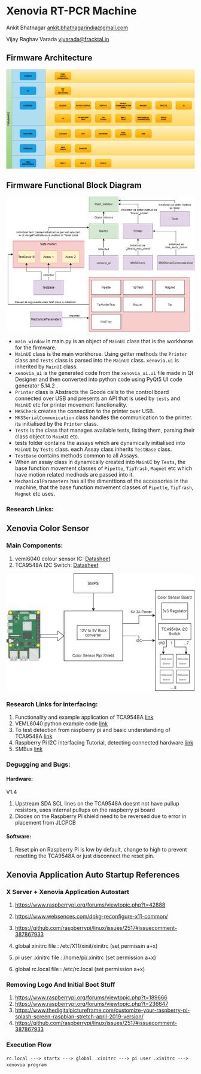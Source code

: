 # Xenovia RT-PCR Machine

Ankit Bhatnagar
ankit.bhatnagarindia@gmail.com

Vijay Raghav Varada
vjvarada@fracktal.in

## Firmware Architecture

![alt-text](https://github.com/FracktalWorks/Xenovia-RNA-Extraction-PCR-Machine/blob/master/Doccumentation%20&%20Resources/Firmware%20Structure.png?raw=true "Firmware Architecture")

## Firmware Functional Block Diagram
![alt-text](https://github.com/FracktalWorks/Xenovia-RNA-Extraction-PCR-Machine/blob/master/Doccumentation%20&%20Resources/Code%20Functional%20Block%20Diagram.png?raw=true "Firmware Functional BLock Diagram")

* `main_window` in main.py is an object of `MainUI` class that is the workhorse for the firmware.
* `MainUI` class is the main workhorse. Using getter methods the `Printer` class and `Tests` class is parsed into the `MainUI` class. `xenovia.ui` is inherited by `MainUI` class.
* `xenovia_ui` is the generated code from the `xenovia_ui.ui` file made in Qt Designer and then converted into python code using PyQt5 UI code generator 5.14.2 .
* `Printer` class is Abstracts the Gcode calls to the control board connected over USB and presents an API that is used by `tests` and `MainUI` etc for printer movement functionality.
* `MKSCheck` creates the connection to the printer over USB.
* `MKSSerialCommunication` class handles the communication to the printer. its initialised by the `Printer` class.
* `Tests` is the class that manages available tests, listing them, parsing their class object to `MainUI` etc.
* tests folder contains the assays which are dynamically initialised into `MainUI` by `Tests` class. each Assay class inherits `TestBase` class.
* `TestBase` contains methods common to all Assays.
* When an assay class in dynamically created into `MainUI` by `Tests`, the base function movement classes of `Pipette`, `TipTrash`, `Magnet` etc which have motion related medhods are passed into it.
* `MechanicalParameters` has all the dimenttions of the accessories in the machine, that the base function movement classes of `Pipette`, `TipTrash`, `Magnet` etc uses.

### Research Links:


## Xenovia Color Sensor 

### Main Components:
1. veml6040 colour sensor IC:  [Datasheet](https://www.vishay.com/docs/84276/veml6040.pdf)
2. TCA9548A I2C Switch: [Datasheet](https://www.ti.com/lit/ds/symlink/tca9548a.pdf)

![alt-text](https://github.com/FracktalWorks/Xenovia-RNA-Extraction-PCR-Machine/blob/master/Doccumentation%20&%20Resources/Color%20Sensor%20HW%20Block%20Diagram.png?raw=true "Hardware Architecture")

### Research Links for interfacing:
1. Functionality and example application of TCA9548A [link](https://www.hackster.io/tarantula3/tca9548a-i2c-multiplexer-module-with-arduino-and-nodemcu-3d3313)
2. VEML6040 python example code [link](https://www.raspberrypi.org/forums/viewtopic.php?t=263498)
3. To test detection from raspberry pi and basic understanding of TCA9548A [link](https://www.raspberrypi.org/forums/viewtopic.php?t=146416)
4. Raspberry Pi I2C interfacing Tutorial, detecting connected hardware [link](https://learn.adafruit.com/adafruits-raspberry-pi-lesson-4-gpio-setup/configuring-i2c)
5. SMBus [link](http://wiki.erazor-zone.de/wiki:linux:python:smbus:doc)
### Degugging and Bugs:
#### Hardware:
V1.4
1. Upstream SDA SCL lines on the TCA9548A doesnt not have pullup resistors, uses internal pullups on the raspberry pi board
2. Diodes on the Raspberry Pi shield need to be reversed due to error in placement from JLCPCB

#### Software:

1. Reset pin on Raspberry Pi is low by default, change to high to prevent resetting the TCA9548A or just disconnect the reset pin.


## Xenovia Application Auto Startup References

### X Server + Xenovia Application Autostart
1. https://www.raspberrypi.org/forums/viewtopic.php?t=42888
2. https://www.websences.com/dpkg-reconfigure-x11-common/
3. https://github.com/raspberrypi/linux/issues/2517#issuecomment-387867933

1. global xinitrc file : /etc/X11/xinit/xinitrc (set permissin a+x)
2. pi user .xinitrc file : /home/pi/.xinitrc (set permission a+x)
3. global rc.local file : /etc/rc.local (set permission a+x)

### Removing Logo And Initial Boot Stuff

1. https://www.raspberrypi.org/forums/viewtopic.php?t=189666
2. https://www.raspberrypi.org/forums/viewtopic.php?t=236647
3. https://www.thedigitalpictureframe.com/customize-your-raspberry-pi-splash-screen-raspbian-stretch-april-2019-version/
4. https://github.com/raspberrypi/linux/issues/2517#issuecomment-387867933

### Execution Flow
```rc.local ---> startx ---> global .xinitrc ---> pi user .xinitrc ---> xenovia program```
